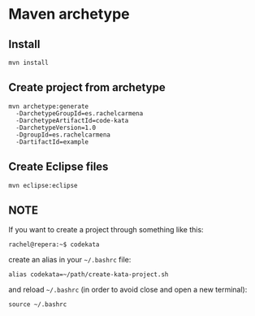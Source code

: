 # Maven archetype

## Install

```
mvn install
```

## Create project from archetype

```
mvn archetype:generate 
  -DarchetypeGroupId=es.rachelcarmena
  -DarchetypeArtifactId=code-kata
  -DarchetypeVersion=1.0 
  -DgroupId=es.rachelcarmena 
  -DartifactId=example
```

## Create Eclipse files

```
mvn eclipse:eclipse
```

## NOTE

If you want to create a project through something like this:

```
rachel@repera:~$ codekata
```

create an alias in your `~/.bashrc` file:

```
alias codekata=~/path/create-kata-project.sh
```

and reload `~/.bashrc` (in order to avoid close and open a new terminal):

```
source ~/.bashrc
```
